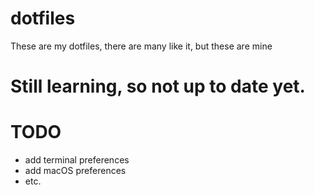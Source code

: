 # dotfiles
These are my dotfiles, there are many like it, but these are mine

# Still learning, so not up to date yet.

# TODO
- add terminal preferences
- add macOS preferences
- etc.